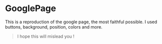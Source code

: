 # GooglePage

This is a reproduction of the google page,
the most faithful possible.
I used buttons, background, position, colors and more.

> I hope this will mislead you !
